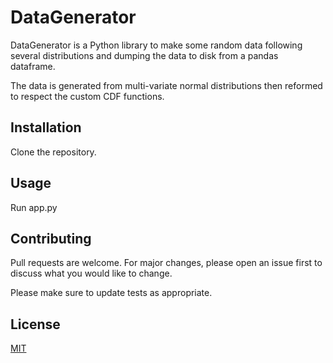 # DataGenerator

DataGenerator is a Python library to make some random data following several distributions and
dumping the data to disk from a pandas dataframe. 

The data is generated from multi-variate normal distributions then reformed to 
respect the custom CDF functions.

## Installation

Clone the repository.

## Usage

Run app.py

## Contributing

Pull requests are welcome. For major changes, please open an issue first
to discuss what you would like to change.

Please make sure to update tests as appropriate.

## License

[MIT](https://choosealicense.com/licenses/mit/)